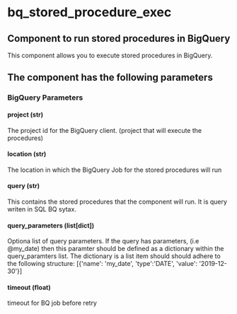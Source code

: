 # bq_stored_procedure_exec

## Component to run stored procedures in BigQuery

This component allows you to execute stored procedures in BigQuery.


## The component has the following parameters

### BigQuery Parameters

#### project (str)
The project id for the BigQuery client. (project that will execute the procedures)

#### location (str)
The location in which the BigQuery Job for the stored procedures will run

#### query (str)
This contains the stored procedures that the component will run. It is query writen in SQL BQ sytax.

#### query_parameters (list[dict])
Optiona list of query parameters. If the query has parameters, (i.e @my_date) then this paramter should be defined as a dictionary within the query_paramters list. The dictionary is a list item should should adhere to the following structure:
[{'name': 'my_date', 'type':'DATE', 'value': '2019-12-30'}]


#### timeout (float)
timeout for BQ job before retry
